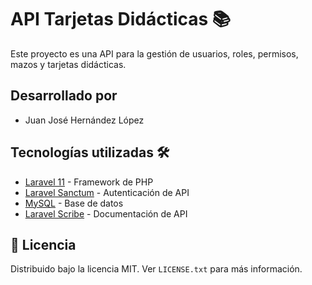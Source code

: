 # API Tarjetas Didácticas 📚

Este proyecto es una API para la gestión de usuarios, roles, permisos, mazos y tarjetas didácticas. 

## Desarrollado por 
- Juan José Hernández López

## Tecnologías utilizadas 🛠    

- [Laravel 11](https://laravel.com/) - Framework de PHP
- [Laravel Sanctum](https://github.com/laravel/sanctum) - Autenticación de API
- [MySQL](https://www.mysql.com/) - Base de datos
- [Laravel Scribe](https://scribe.knuckles.wtf/laravel/) - Documentación de API

## 📜 Licencia

Distribuido bajo la licencia MIT. Ver `LICENSE.txt` para más información.